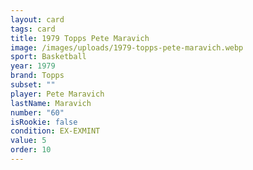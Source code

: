 ```yaml
---
layout: card
tags: card
title: 1979 Topps Pete Maravich
image: /images/uploads/1979-topps-pete-maravich.webp
sport: Basketball
year: 1979
brand: Topps
subset: ""
player: Pete Maravich
lastName: Maravich
number: "60"
isRookie: false
condition: EX-EXMINT
value: 5
order: 10
---
```

